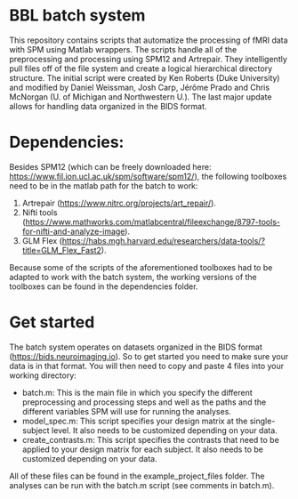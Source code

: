 # BBL batch system
This repository contains scripts that automatize the processing of fMRI data with SPM using Matlab wrappers. The scripts handle all of the preprocessing and processing using SPM12 and Artrepair.  They intelligently pull files off of the file system and create a logical hierarchical directory structure.
The initial script were created by Ken Roberts (Duke University) and modified by Daniel Weissman, Josh Carp, Jérôme Prado and Chris McNorgan (U. of Michigan and Northwestern U.). The last major update allows for handling data organized in the BIDS format.

# Dependencies:

Besides SPM12 (which can be freely downloaded here: https://www.fil.ion.ucl.ac.uk/spm/software/spm12/), the following toolboxes need to be in the matlab path for the batch to work:

1) Artrepair (https://www.nitrc.org/projects/art_repair/).
2) Nifti tools (https://www.mathworks.com/matlabcentral/fileexchange/8797-tools-for-nifti-and-analyze-image).
3) GLM Flex (https://habs.mgh.harvard.edu/researchers/data-tools/?title=GLM_Flex_Fast2).

Because some of the scripts of the aforementioned toolboxes had to be adapted to work with the batch system, the working versions of the toolboxes can be found in the dependencies folder.

# Get started

The batch system operates on datasets organized in the BIDS format (https://bids.neuroimaging.io). So to get started you need to make sure your data is in that format. You will then need to copy and paste 4 files into your working directory:

- batch.m: This is the main file in which you specify the different preprocessing and processing steps and well as the paths and the different variables SPM will use for running the analyses.
- model_spec.m: This script specifies your design matrix at the single-subject level. It also needs to be customized depending on your data.
- create_contrasts.m: This script specifies the contrasts that need to be applied to your design matrix for each subject. It also needs to be customized depending on your data.

All of these files can be found in the example_project_files folder. The analyses can be run with the batch.m script (see comments in batch.m).
